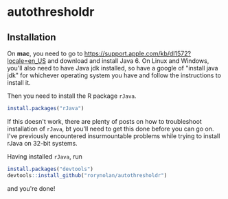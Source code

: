 autothresholdr
================

Installation
------------

On **mac**, you need to go to <https://support.apple.com/kb/dl1572?locale=en_US> and download and install Java 6. On Linux and Windows, you'll also need to have Java jdk installed, so have a google of "install java jdk" for whichever operating system you have and follow the instructions to install it.

Then you need to install the R package `rJava`.

``` r
install.packages("rJava")
```

If this doesn't work, there are plenty of posts on how to troubleshoot installation of `rJava`, bt you'll need to get this done before you can go on. I've previously encountered insurmountable problems while trying to install rJava on 32-bit systems.

Having installed `rJava`, run

``` r
install.packages("devtools")
devtools::install_github("rorynolan/autothresholdr")
```

and you're done!
